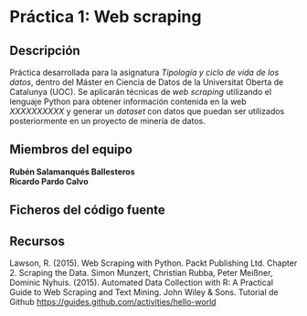 # Práctica 1: Web scraping

## Descripción

Práctica desarrollada para la asignatura _Tipología y ciclo de vida de los datos_, dentro del Máster en Ciencia de Datos de la Universitat Oberta de Catalunya (UOC). Se aplicarán técnicas de _web scraping_ utilizando el lenguaje  Python para obtener información contenida en la web _XXXXXXXXXX_ y generar un _dataset_ con datos que puedan ser utilizados posteriormente en un proyecto de minería de datos.

## Miembros del equipo

**Rubén Salamanqués Ballesteros**<br />
**Ricardo Pardo Calvo**

## Ficheros del código fuente


## Recursos

Lawson, R. (2015). Web Scraping with Python. Packt Publishing Ltd. Chapter 2. Scraping the Data.
Simon Munzert, Christian Rubba, Peter Meißner, Dominic Nyhuis. (2015). Automated Data Collection with R: A Practical Guide to Web Scraping and Text Mining. John Wiley & Sons.
Tutorial de Github https://guides.github.com/activities/hello-world
